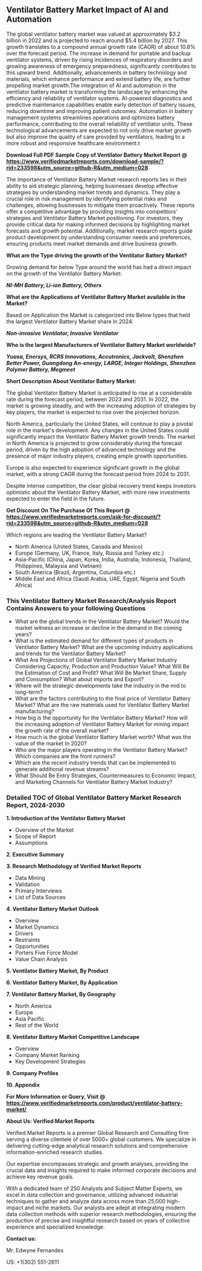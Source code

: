 <h2>Ventilator Battery Market Impact of AI and Automation</h2>The global ventilator battery market was valued at approximately $3.2 billion in 2022 and is projected to reach around $5.4 billion by 2027. This growth translates to a compound annual growth rate (CAGR) of about 10.8% over the forecast period. The increase in demand for portable and backup ventilator systems, driven by rising incidences of respiratory disorders and growing awareness of emergency preparedness, significantly contributes to this upward trend. Additionally, advancements in battery technology and materials, which enhance performance and extend battery life, are further propelling market growth.The integration of AI and automation in the ventilator battery market is transforming the landscape by enhancing the efficiency and reliability of ventilator systems. AI-powered diagnostics and predictive maintenance capabilities enable early detection of battery issues, reducing downtime and improving patient outcomes. Automation in battery management systems streamlines operations and optimizes battery performance, contributing to the overall reliability of ventilator units. These technological advancements are expected to not only drive market growth but also improve the quality of care provided by ventilators, leading to a more robust and responsive healthcare environment.t</p><p id="" class=""><strong>Download Full PDF Sample Copy of Ventilator Battery Market Report @ <a href="https://www.verifiedmarketreports.com/download-sample/?rid=233598&utm_source=github-R&utm_medium=028" target="_blank">https://www.verifiedmarketreports.com/download-sample/?rid=233598&utm_source=github-R&utm_medium=028</a></strong></p><p>The importance of&nbsp;Ventilator Battery Market research reports lies in their ability to aid strategic planning, helping businesses develop effective strategies by understanding market trends and dynamics. They play a crucial role in risk management by identifying potential risks and challenges, allowing businesses to mitigate them proactively. These reports offer a competitive advantage by providing insights into competitors' strategies and Ventilator Battery Market positioning. For investors, they provide critical data for making informed decisions by highlighting market forecasts and growth potential. Additionally, market research reports guide product development by understanding consumer needs and preferences, ensuring products meet market demands and drive business growth.</p><p><strong>What are the&nbsp;Type driving the growth of the Ventilator Battery Market?</strong></p><p id="" class="">Growing demand for below Type around the world has had a direct impact on the growth of the Ventilator Battery Market:</p><em><strong>NI-MH Battery, Li-ion Battery, Others</strong></em></p><strong>What are the&nbsp;Applications&nbsp;of Ventilator Battery Market available in the Market?</strong></p><p id="" class="">Based on Application the Market is categorized into Below types that held the largest Ventilator Battery Market share In 2024.</p><em><strong>Non-invasive Ventilator, Invasive Ventilator</strong></em></p><strong>Who is the largest Manufacturers of Ventilator Battery Market worldwide?</strong></p><p><em><strong>Yuasa, Enersys, RCRS Innovations, Accutronics, Jackvolt, Shenzhen Better Power, Guangdong An-energy, LARGE, Integer Holdings, Shenzhen Polymer Battery, Megmeet</strong></em></p><p id="" class=""><strong>Short Description About Ventilator Battery Market:</strong></p><p>The global Ventilator Battery Market is anticipated to rise at a considerable rate during the forecast period, between 2023 and 2031. In 2022, the market is growing steadily, and with the increasing adoption of strategies by key players, the market is expected to rise over the projected horizon.</p><p>North America, particularly the United States, will continue to play a pivotal role in the market's development. Any changes in the United States could significantly impact the Ventilator Battery Market growth trends. The market in North America is projected to grow considerably during the forecast period, driven by the high adoption of advanced technology and the presence of major industry players, creating ample growth opportunities.</p><p>Europe is also expected to experience significant growth in the global market, with a strong CAGR during the forecast period from 2024 to 2031.</p><p>Despite intense competition, the clear global recovery trend keeps investors optimistic about the Ventilator Battery Market, with more new investments expected to enter the field in the future.</p><p id="" class=""><strong>Get Discount On The Purchase Of This Report @ <a href="https://www.verifiedmarketreports.com/ask-for-discount/?rid=233598&utm_source=github-R&utm_medium=028" target="_blank">https://www.verifiedmarketreports.com/ask-for-discount/?rid=233598&utm_source=github-R&utm_medium=028</a></strong></p>Which regions are leading the Ventilator Battery Market?</p><ul><li>North America (United States, Canada and Mexico)</li><li>Europe (Germany, UK, France, Italy, Russia and Turkey etc.)</li><li>Asia-Pacific (China, Japan, Korea, India, Australia, Indonesia, Thailand, Philippines, Malaysia and Vietnam)</li><li>South America (Brazil, Argentina, Columbia etc.)</li><li>Middle East and Africa (Saudi Arabia, UAE, Egypt, Nigeria and South Africa)</li></ul><h3 id="" class="">This Ventilator Battery Market Research/Analysis Report Contains Answers to your following Questions</h3><ul><li>What are the global trends in the Ventilator Battery Market? Would the market witness an increase or decline in the demand in the coming years?</li><li>What is the estimated demand for different types of products in Ventilator Battery Market? What are the upcoming industry applications and trends for the Ventilator Battery Market?</li><li>What Are Projections of Global Ventilator Battery Market Industry Considering Capacity, Production and Production Value? What Will Be the Estimation of Cost and Profit? What Will Be Market Share, Supply and Consumption? What about imports and Export?</li><li>Where will the strategic developments take the industry in the mid to long-term?</li><li>What are the factors contributing to the final price of Ventilator Battery Market? What are the raw materials used for Ventilator Battery Market manufacturing?</li><li>How big is the opportunity for the Ventilator Battery Market? How will the increasing adoption of Ventilator Battery Market for mining impact the growth rate of the overall market?</li><li>How much is the global Ventilator Battery Market worth? What was the value of the market In 2020?</li><li>Who are the major players operating in the Ventilator Battery Market? Which companies are the front runners?</li><li>Which are the recent industry trends that can be implemented to generate additional revenue streams?</li><li>What Should Be Entry Strategies, Countermeasures to Economic Impact, and Marketing Channels for Ventilator Battery Market Industry?</li></ul><h3 id="" class="">Detailed TOC of Global Ventilator Battery Market Research Report, 2024-2030</h3><p id="" class=""><strong>1. Introduction of the Ventilator Battery Market</strong></p><ul><li>Overview of the Market</li><li>Scope of Report</li><li>Assumptions</li></ul><p id="" class=""><strong>2. Executive Summary</strong></p><p id="" class=""><strong>3. Research Methodology of Verified Market Reports</strong></p><ul><li>Data Mining</li><li>Validation</li><li>Primary Interviews</li><li>List of Data Sources</li></ul><p id="" class=""><strong>4. Ventilator Battery Market Outlook</strong></p><ul><li>Overview</li><li>Market Dynamics</li><li>Drivers</li><li>Restraints</li><li>Opportunities</li><li>Porters Five Force Model</li><li>Value Chain Analysis</li></ul><p id="" class=""><strong>5. Ventilator Battery Market, By Product</strong></p><p id="" class=""><strong>6. Ventilator Battery Market, By Application</strong></p><p id="" class=""><strong>7. Ventilator Battery Market, By Geography</strong></p><ul><li>North America</li><li>Europe</li><li>Asia Pacific</li><li>Rest of the World</li></ul><p id="" class=""><strong>8. Ventilator Battery Market Competitive Landscape</strong></p><ul><li>Overview</li><li>Company Market Ranking</li><li>Key Development Strategies</li></ul><p id="" class=""><strong>9. Company Profiles</strong></p><p id="" class=""><strong>10. Appendix</strong></p><p id="" class=""><strong>For More Information or Query, Visit @ <a href="https://www.verifiedmarketreports.com/product/ventilator-battery-market/" target="_blank">https://www.verifiedmarketreports.com/product/ventilator-battery-market/</a></strong></p><p id="" class=""><strong>About Us: Verified Market Reports</strong></p><p id="" class="">Verified Market Reports is a premier Global Research and Consulting firm serving a diverse clientele of over 5000+ global customers. We specialize in delivering cutting-edge analytical research solutions and comprehensive information-enriched research studies.</p><p id="" class="">Our expertise encompasses strategic and growth analyses, providing the crucial data and insights required to make informed corporate decisions and achieve key revenue goals.</p><p id="" class="">With a dedicated team of 250 Analysts and Subject Matter Experts, we excel in data collection and governance, utilizing advanced industrial techniques to gather and analyze data across more than 25,000 high-impact and niche markets. Our analysts are adept at integrating modern data collection methods with superior research methodologies, ensuring the production of precise and insightful research based on years of collective experience and specialized knowledge.</p><p id="" class=""><strong>Contact us:</strong></p><p id="" class="">Mr. Edwyne Fernandes</p><p id="" class="">US: +1(302) 551-2611</p>